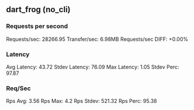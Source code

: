 ## dart_frog (no_cli)
### Requests per second
Requests/sec: 28266.95
Transfer/sec: 6.98MB
Requests/sec DIFF: +0.00%
### Latency
Avg Latency: 43.72
Stdev Latency: 76.09
Max Latency: 1.05
Stdev Perc: 97.87
### Req/Sec
Rps Avg: 3.56
Rps Max: 4.2
Rps Stdev: 521.32
Rps Perc: 95.38